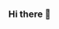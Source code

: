 ### Hi there 👋

<!--
**NickKittleson/NickKittleson** is a ✨ _special_ ✨ repository because its `README.md` (this file) appears on your GitHub profile.

Here are some ideas to get you started:

- 🔭 I’m currently working on Operations Management & Information Systems.
- 🌱 I’m currently learning How to us SQL Language.
- 👯 I’m looking to collaborate on SQL Code.
- 🤔 I’m looking for help with Gym Routines.
- 💬 Ask me about my favorite places to eat.
- 📫 How to reach me: email: z1865254@students.niu.edu
- 😄 Pronouns: he/him
- ⚡ Fun fact: One of my favorite games to play is CSGO
-->
